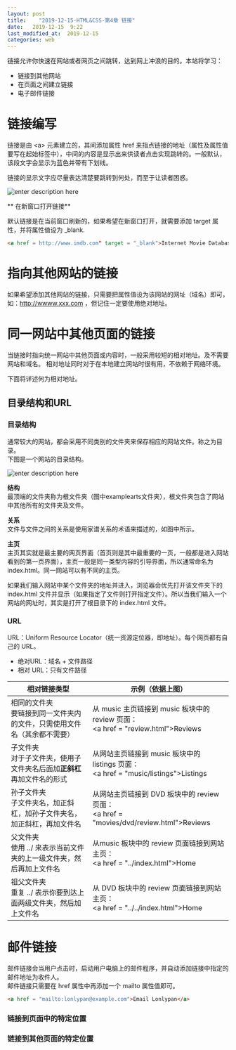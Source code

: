 ```yaml
---
layout: post
title:    "2019-12-15-HTML&CSS-第4章 链接"
date:   2019-12-15  9:22 
last_modified_at:  2019-12-15 
categories: web
---
```


链接允许你快速在网站或者网页之间跳转，达到网上冲浪的目的。本站将学习：

- 链接到其他网站
- 在页面之间建立链接
- 电子邮件链接

# 链接编写

链接是由 \<a> 元素建立的，其间添加属性 href 来指点链接的地址（属性及属性值要写在起始标签中），中间的内容是显示出来供读者点击实现跳转的。一般默认，该段文字会显示为蓝色并带有下划线。

链接的显示文字应尽量表达清楚要跳转到何处，而至于让读者困惑。

![enter description here](https://raw.githubusercontent.com/LonlyPan/LonlyPan.github.io/master/images/Posts/2019-12-15-HTML&CSS-第4章_链接/link.png)

** 在新窗口打开链接**

默认链接是在当前窗口刷新的，如果希望在新窗口打开，就需要添加 target 属性，并将属性值设为 \_blank.
```html
<a href = http://www.imdb.com" target = "_blank">Internet Movie Database</a>
```

# 指向其他网站的链接

如果希望添加其他网站的链接，只需要把属性值设为该网站的网址（域名）即可，如：http://wwww.xxx.com ，但记住一定要使用绝对地址。

# 同一网站中其他页面的链接

当链接时指向统一网站中其他页面或内容时，一般采用较短的相对地址。及不需要网站和域名。
相对地址同时对于在本地建立网站时很有用，不依赖于网络环境。

下面将详述何为相对地址。

## 目录结构和URL

### 目录结构

通常较大的网站，都会采用不同类别的文件夹来保存相应的网站文件。称之为目录。  
下图是一个网站的目录结构。

![enter description here](https://raw.githubusercontent.com/LonlyPan/LonlyPan.github.io/master/images/Posts/2019-12-15-HTML&CSS-第4章_链接/struture.png)

**结构**  
最顶端的文件夹称为根文件夹（图中examplearts文件夹），根文件夹包含了网站中其他所有的文件夹及文件。

**关系**  
文件与文件之间的关系是使用家谱关系的术语来描述的，如图中所示。


**主页**  
主页其实就是最主要的网页界面（首页则是其中最重要的一页，一般都是进入网站看到的第一页界面），主页一般是同一类型内容的引导界面，所以通常命名为 index.html。同一网站可以有不同的主页。

如果我们输入网站中某个文件夹的地址并进入，浏览器会优先打开该文件夹下的 index.html 文件并显示（如果指定了文件则打开指定文件）。所以当我们输入一个网站的网址时，其实是打开了根目录下的 index.html 文件。

### URL 

URL：Uniform Resource Locator（统一资源定位器，即地址）。每个网页都有自己的 URL。
- 绝对URL：域名 + 文件路径
- 相对 URL：只有文件路径

| 相对链接类型      | 示例（依据上图）                                                                           |
| ------------------------------- | -------------------------------------- |
| 相同的文件夹<br />要链接到同一文件夹内的文件，只需使用文件名（其余都不需要） | 从 music 主页链接到 music 板块中的 review 页面：<br /> \<a href = "review.html">Reviews</a>       |
| 子文件夹<br />对于子文件夹，使用子文件夹名后面加**正斜杠**再加文件名的形式   | 从网站主页链接到 music 板块中的 listings 页面：<br /> \<a href = "music/listings">Listings</a>    |
| 孙子文件夹<br />子文件夹名，加正斜杠，加孙子文件夹名，加正斜杠，再加文件名   | 从网站主页链接到 DVD 板块中的 review 页面：<br /> \<a href = "movies/dvd/review.html">Reviews</a> |
| 父文件夹<br />使用 ../ 来表示当前文件夹的上一级文件夹，然后再加上文件名      | 从music 板块中的 review 页面链接到网站主页：<br /> \<a href = "../index.html">Home</a>            |
| 祖父文件夹<br />重复 ../ 表示你要到达上面两级文件夹，然后加上文件名          | 从 DVD 板块中的 review 页面链接到网站主页：<br />\<a href = "../../index.html">Home</a>                |

# 邮件链接

邮件链接会当用户点击时，启动用户电脑上的邮件程序，并自动添加链接中指定的邮件地址为收件人。  
邮件链接只需要在 href 属性中再添加一个 mailto 属性值即可。

```html
<a href = "mailto:lonlypan@example.com">Email Lonlypan</a>
```

### 链接到页面中的特定位置



### 链接到其他页面的特定位置


